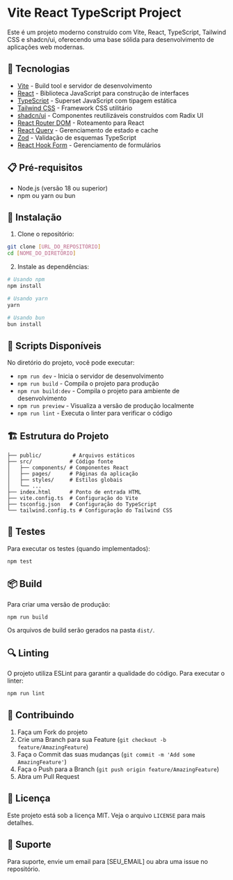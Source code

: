# Vite React TypeScript Project

Este é um projeto moderno construído com Vite, React, TypeScript, Tailwind CSS e shadcn/ui, oferecendo uma base sólida para desenvolvimento de aplicações web modernas.

## 🚀 Tecnologias

- [Vite](https://vitejs.dev/) - Build tool e servidor de desenvolvimento
- [React](https://reactjs.org/) - Biblioteca JavaScript para construção de interfaces
- [TypeScript](https://www.typescriptlang.org/) - Superset JavaScript com tipagem estática
- [Tailwind CSS](https://tailwindcss.com/) - Framework CSS utilitário
- [shadcn/ui](https://ui.shadcn.com/) - Componentes reutilizáveis construídos com Radix UI
- [React Router DOM](https://reactrouter.com/) - Roteamento para React
- [React Query](https://tanstack.com/query/latest) - Gerenciamento de estado e cache
- [Zod](https://zod.dev/) - Validação de esquemas TypeScript
- [React Hook Form](https://react-hook-form.com/) - Gerenciamento de formulários

## 📋 Pré-requisitos

- Node.js (versão 18 ou superior)
- npm ou yarn ou bun

## 🔧 Instalação

1. Clone o repositório:
```bash
git clone [URL_DO_REPOSITÓRIO]
cd [NOME_DO_DIRETÓRIO]
```

2. Instale as dependências:
```bash
# Usando npm
npm install

# Usando yarn
yarn

# Usando bun
bun install
```

## 🚀 Scripts Disponíveis

No diretório do projeto, você pode executar:

- `npm run dev` - Inicia o servidor de desenvolvimento
- `npm run build` - Compila o projeto para produção
- `npm run build:dev` - Compila o projeto para ambiente de desenvolvimento
- `npm run preview` - Visualiza a versão de produção localmente
- `npm run lint` - Executa o linter para verificar o código

## 🏗️ Estrutura do Projeto

```
├── public/          # Arquivos estáticos
├── src/            # Código fonte
│   ├── components/ # Componentes React
│   ├── pages/      # Páginas da aplicação
│   ├── styles/     # Estilos globais
│   └── ...
├── index.html      # Ponto de entrada HTML
├── vite.config.ts  # Configuração do Vite
├── tsconfig.json   # Configuração do TypeScript
└── tailwind.config.ts # Configuração do Tailwind CSS
```

## 🧪 Testes

Para executar os testes (quando implementados):
```bash
npm test
```

## 📦 Build

Para criar uma versão de produção:

```bash
npm run build
```

Os arquivos de build serão gerados na pasta `dist/`.

## 🔍 Linting

O projeto utiliza ESLint para garantir a qualidade do código. Para executar o linter:

```bash
npm run lint
```

## 🤝 Contribuindo

1. Faça um Fork do projeto
2. Crie uma Branch para sua Feature (`git checkout -b feature/AmazingFeature`)
3. Faça o Commit das suas mudanças (`git commit -m 'Add some AmazingFeature'`)
4. Faça o Push para a Branch (`git push origin feature/AmazingFeature`)
5. Abra um Pull Request

## 📝 Licença

Este projeto está sob a licença MIT. Veja o arquivo `LICENSE` para mais detalhes.

## 📧 Suporte

Para suporte, envie um email para [SEU_EMAIL] ou abra uma issue no repositório.
